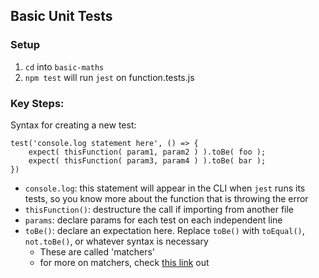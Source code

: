 ## Basic Unit Tests

### Setup
1. `cd` into `basic-maths`
2. `npm test` will run `jest` on function.tests.js

### Key Steps:

Syntax for creating a new test:
```
test('console.log statement here', () => {
    expect( thisFunction( param1, param2 ) ).toBe( foo );
    expect( thisFunction( param3, param4 ) ).toBe( bar );
})
```

- `console.log`: this statement will appear in the CLI when `jest` runs its tests, so you know more about the function that is throwing the error
- `thisFunction()`: destructure the call if importing from another file
- `params`: declare params for each test on each independent line
- `toBe()`: declare an expectation here. Replace `toBe()` with `toEqual()`, `not.toBe()`, or whatever syntax is necessary
    - These are called 'matchers'
    - for more on matchers, check [this link](http://facebook.github.io/jest/docs/en/using-matchers.html) out